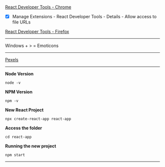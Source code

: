 [React Developer Tools - Chrome](https://chrome.google.com/webstore/detail/react-developer-tools/fmkadmapgofadopljbjfkapdkoienihi)
- [x] Manage Extensions - React Developer Tools - Details - Allow access to file URLs

[React Developer Tools - Firefox](https://addons.mozilla.org/pt-BR/firefox/addon/react-devtools/)

---

Windows + > = Emoticons

---

[Pexels](https://pexels.com)

---

**Node Version**
```
node -v
```

**NPM Version**
```
npm -v
```

**New React Project**
```
npx create-react-app react-app
```

**Access the folder**
```
cd react-app
```

**Running the new project**
```
npm start
```

---